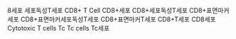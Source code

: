8세포
세포독성T세포
CD8+ T Cell
CD8+세포
CD8+세포독성T세포
CD8+표면마커세포
CD8+표면마커세포독성T세포
CD8+표면마커T세포
CD8+T세포
CD8세포
Cytotoxic T cells
Tc
Tc cells
Tc세포
